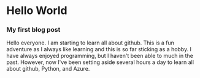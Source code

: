 # Hello World
### My first blog post

Hello everyone.  I am starting to learn all about github.  This is a fun adventure as I always like learning and this is so far
sticking as a hobby.  I have always enjoyed programming, but I haven't been able to much in the past.  However, now I've
been setting aside several hours a day to learn all about github, Python, and Azure.


